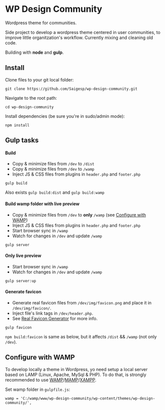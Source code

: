 # WP Design Community

Wordpress theme for communities.

Side project to develop a wordpress theme centered in user communities, to improve little organitzation's workflow. Currently mixing and cleaning old code.

Building with **node** and **gulp**.



## Install
Clone files to your git local folder:
```
git clone https://github.com/Saigesp/wp-design-community.git
```
Navigate to the root path:
```
cd wp-design-community
```
Install dependencies (be sure you're in sudo/admin mode):
```
npm install
```


## Gulp tasks
#### Build
 - Copy & minimize files from `/dev` to `/dist`
 - Copy & minimize files from `/dev` to `/wamp`
 - Inject JS & CSS files from plugins in `header.php` and `footer.php`

```
gulp build
```
Also exists `gulp build:dist` and `gulp build:wamp`

#### Build wamp folder with live preview

 - Copy & minimize files from `/dev` to **only** `/wamp` (see [Configure with WAMP](#wamp_config))
 - Inject JS & CSS files from plugins in `header.php` and `footer.php`
 - Start browser sync in `/wamp`
 - Watch for changes in `/dev` and update `/wamp`

```
gulp server
```

#### Only live preview

 - Start browser sync in `/wamp`
 - Watch for changes in `/dev` and update `/wamp`

```
gulp server:up
```

#### Generate favicon

 - Generate real favicon files from `/dev/img/favicon.png` and place it in `/dev/img/favicon/`.
 - Inject file's link tags in `/dev/header.php`.
 - See [Real Favicon Generator](http://realfavicongenerator.net/) for more info.

```
gulp favicon
```
`npm build:favicon` is same as below, but it affects `/dist` && `/wamp` (not only `/dev`).


## <a name="wamp_config"></a>Configure with WAMP
To develop locally a theme in Wordpress, yo need setup a local server based on LAMP (Linux, Apache, MySql & PHP). To do that, is strongly recommended to use [WAMP](http://www.wampserver.com/en/)/[MAMP](https://www.mamp.info/en/)/[XAMPP](https://www.apachefriends.org/index.html). 

Set wamp folder in `gulpfile.js`:
```
wamp = 'C:/wamp/www/wp-design-community/wp-content/themes/wp-design-community/',
```